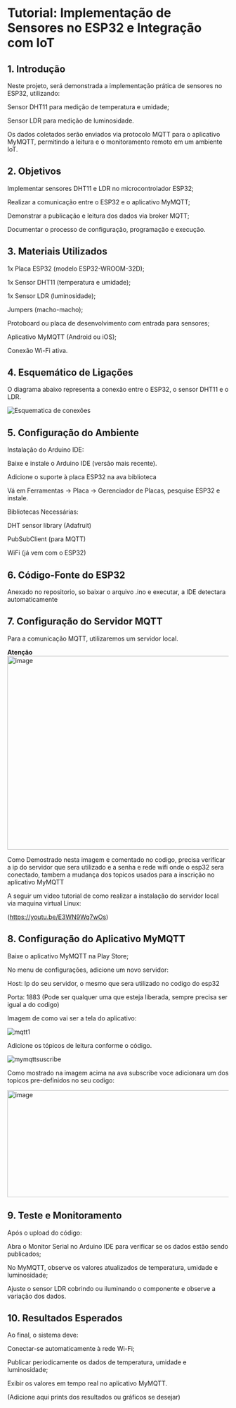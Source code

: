 # Tutorial: Implementação de Sensores no ESP32 e Integração com IoT

## 1. Introdução

Neste projeto, será demonstrada a implementação prática de sensores no ESP32, utilizando:

Sensor DHT11 para medição de temperatura e umidade;

Sensor LDR para medição de luminosidade.

Os dados coletados serão enviados via protocolo MQTT para o aplicativo MyMQTT, permitindo a leitura e o monitoramento remoto em um ambiente IoT.

## 2. Objetivos

Implementar sensores DHT11 e LDR no microcontrolador ESP32;

Realizar a comunicação entre o ESP32 e o aplicativo MyMQTT;

Demonstrar a publicação e leitura dos dados via broker MQTT;

Documentar o processo de configuração, programação e execução.

## 3. Materiais Utilizados

1x Placa ESP32 (modelo ESP32-WROOM-32D);

1x Sensor DHT11 (temperatura e umidade);

1x Sensor LDR (luminosidade);

Jumpers (macho-macho);

Protoboard ou placa de desenvolvimento com entrada para sensores;

Aplicativo MyMQTT (Android ou iOS);

Conexão Wi-Fi ativa.

## 4. Esquemático de Ligações

O diagrama abaixo representa a conexão entre o ESP32, o sensor DHT11 e o LDR.

![Esquematica de conexões](https://github.com/user-attachments/assets/9613c23e-abf8-4356-a288-e32f98a8f91f)


## 5. Configuração do Ambiente

Instalação do Arduino IDE:

Baixe e instale o Arduino IDE (versão mais recente).

Adicione o suporte à placa ESP32 na ava biblioteca 

Vá em Ferramentas → Placa → Gerenciador de Placas, pesquise ESP32 e instale.

Bibliotecas Necessárias:

DHT sensor library (Adafruit)

PubSubClient (para MQTT)

WiFi (já vem com o ESP32)

## 6. Código-Fonte do ESP32

Anexado no repositorio, so baixar o arquivo .ino e executar, a IDE detectara automaticamente

## 7. Configuração do Servidor MQTT

Para a comunicação MQTT, utilizaremos um servidor local.

**Atenção**
<img width="1035" height="440" alt="image" src="https://github.com/user-attachments/assets/976018ee-8dc2-449e-9a51-f647bb966bb0" />

Como Demostrado nesta imagem e comentado no codigo, precisa verificar a ip do servidor que sera utilizado e a senha e rede wifi onde o esp32 sera conectado, tambem a mudança dos topicos usados para
a inscrição no aplicativo MyMQTT

A seguir um video tutorial de como realizar a instalação do servidor local via maquina virtual Linux:

(https://youtu.be/E3WN9Wq7wOs)


## 8. Configuração do Aplicativo MyMQTT

Baixe o aplicativo MyMQTT na Play Store;

No menu de configurações, adicione um novo servidor:

Host: Ip do seu servidor, o mesmo que sera utilizado no codigo do esp32

Porta: 1883 (Pode ser qualquer uma que esteja liberada, sempre precisa ser igual a do codigo)

Imagem de como vai ser a tela do aplicativo:

![mqtt1](https://github.com/user-attachments/assets/fa639b4a-76ae-45e0-978b-7d6a4ced6cb0)


Adicione os tópicos de leitura conforme o código.

![mymqttsuscribe](https://github.com/user-attachments/assets/bd967211-995c-4e9a-a7c4-bc5ad5facf94)

Como mostrado na imagem acima na ava subscribe voce adicionara um dos topicos pre-definidos no seu codigo:

<img width="1037" height="243" alt="image" src="https://github.com/user-attachments/assets/a4435475-d76f-4452-85d0-105f14182778" />


## 9. Teste e Monitoramento

Após o upload do código:

Abra o Monitor Serial no Arduino IDE para verificar se os dados estão sendo publicados;

No MyMQTT, observe os valores atualizados de temperatura, umidade e luminosidade;

Ajuste o sensor LDR cobrindo ou iluminando o componente e observe a variação dos dados.

## 10. Resultados Esperados

Ao final, o sistema deve:

Conectar-se automaticamente à rede Wi-Fi;

Publicar periodicamente os dados de temperatura, umidade e luminosidade;

Exibir os valores em tempo real no aplicativo MyMQTT.

(Adicione aqui prints dos resultados ou gráficos se desejar)
